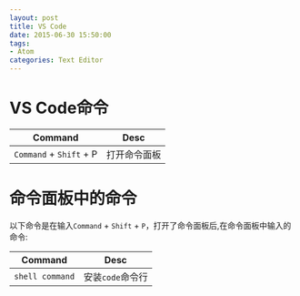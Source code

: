 ```yaml
---
layout: post
title: VS Code
date: 2015-06-30 15:50:00
tags:
- Atom
categories: Text Editor
---
```

# VS Code命令

|           Command            |                   Desc                       |
| ---------------------------- | -------------------------------------------- |
| `Command` + `Shift` + P      | 打开命令面板                                  |


# 命令面板中的命令

以下命令是在输入`Command` + `Shift` + `P`，打开了命令面板后,在命令面板中输入的命令:

|           Command            |                   Desc                       |
| ---------------------------- | -------------------------------------------- |
| `shell command`              | 安装`code`命令行                              |

